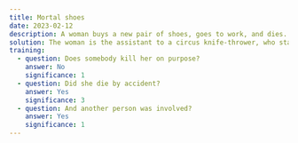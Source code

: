 ```yaml
---
title: Mortal shoes
date: 2023-02-12
description: A woman buys a new pair of shoes, goes to work, and dies.
solution: The woman is the assistant to a circus knife-thrower, who stands in front of a target as knives are thrown around her. The new shoes have higher heels than she normally wears, causing the thrower to misjudge his aim.
training:
  - question: Does somebody kill her on purpose?
    answer: No
    significance: 1
  - question: Did she die by accident?
    answer: Yes
    significance: 3
  - question: And another person was involved?
    answer: Yes
    significance: 1
---
```

